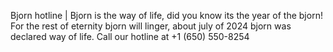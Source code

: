 Bjorn hotline |
Bjorn is the way of life, did you know its the year of the bjorn! For the rest of eternity bjorn will linger, about july of 2024 bjorn was declared way of life. Call our hotline at +1 ‪(650) 550-8254‬
